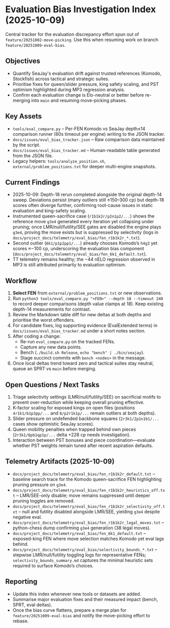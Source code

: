 # Evaluation Bias Investigation Index (2025-10-09)

Central tracker for the evaluation discrepancy effort spun out of `feature/20251002-move-picking`.
Use this when resuming work on branch `feature/20251009-eval-bias`.

## Objectives
- Quantify SeaJay's evaluation drift against trusted references (Komodo, Stockfish) across tactical and strategic suites.
- Prioritise fixes for queen/slider pressure, king safety scaling, and PST optimism highlighted during MP3 regression analysis.
- Confirm each evaluation change is Elo-neutral or better before re-merging into `main` and resuming move-picking phases.

## Key Assets
- `tools/eval_compare.py` – Per-FEN Komodo vs SeaJay depth≤14 comparison runner (60s timeout per engine) writing to the JSON tracker.
- `docs/issues/eval_bias_tracker.json` – Raw comparison data maintained by the script.
- `docs/issues/eval_bias_tracker.md` – Human-readable table generated from the JSON file.
- Legacy helpers: `tools/analyze_position.sh`, `external/problem_positions.txt` for deeper multi-engine snapshots.

## Current Findings
- 2025-10-09: Depth-18 rerun completed alongside the original depth-14 sweep. Deviations persist (many outliers still ±150–300 cp) but depth-18 scores often diverge further, confirming root-cause issues in static evaluation and king-safety scaling.
- Instrumented queen-sacrifice case (`r1b1k2r/p2n1p2/...`) shows the reference move `g3e4` generated every iteration yet collapsing under pruning; once LMR/null/futility/SEE gates are disabled the engine plays `g3e4`, proving the move exists but is suppressed by selectivity (logs in `docs/project_docs/telemetry/eval_bias/fen_r1b1k2r_*.txt`).
- Second outlier (`6k1/p1p2pp1/...`) already chooses Komodo’s `h4g3` yet scores ≈−100 cp, underscoring the evaluation bias component (`docs/project_docs/telemetry/eval_bias/fen_6k1_default.txt`).
- TT telemetry remains healthy; the −44 nELO regression observed in MP3 is still attributed primarily to evaluation optimism.

## Workflow
1. **Select FEN** from `external/problem_positions.txt` or new observations.
2. Run `python3 tools/eval_compare.py "<FEN>" --depth 18 --timeout 240` to record deeper comparisons (depth value clamps at 18). Keep existing depth-14 measurements for contrast.
3. Review the Markdown table diff for new deltas at both depths and prioritise the worst offenders.
4. For candidate fixes, log supporting evidence (EvalExtended terms) in `docs/issues/eval_bias_tracker.md` under a short notes section.
5. After coding a change:
   - Re-run `eval_compare.py` on the tracked FENs.
   - Capture any new data points.
   - Bench (`./build.sh Release`, `echo "bench" | ./bin/seajay`).
   - Stage succinct commits with `bench <nodes>` in the message.
6. Once local deltas trend toward zero and tactical suites stay neutral, queue an SPRT vs `main` before merging.

## Open Questions / Next Tasks
1. Triage selectivity settings (LMR/null/futility/SEE) on sacrificial motifs to prevent over-reduction while keeping overall pruning effective.
2. K-factor scaling for exposed kings on open files (positions `4r1k1/b1p3pp/...` and `8/p2r1k1p/...` remain outliers at both depths).
3. Slider pressure on undefended backbone squares (`2r3k1/2p1n1b1/...` cases show optimistic SeaJay scores).
4. Queen mobility penalties when trapped behind own pieces (`2r3k1/Qpb1qp1p/...` delta +228 cp needs investigation).
5. Interaction between PST bonuses and piece coordination—evaluate whether PST weights remain tuned after recent aspiration defaults.

## Telemetry Artifacts (2025-10-09)
- `docs/project_docs/telemetry/eval_bias/fen_r1b1k2r_default.txt` – baseline search trace for the Komodo queen-sacrifice FEN highlighting pruning pressure on `g3e4`.
- `docs/project_docs/telemetry/eval_bias/fen_r1b1k2r_heuristics_off.txt` – LMR/SEE-only disable; move remains suppressed until deeper pruning toggles are removed.
- `docs/project_docs/telemetry/eval_bias/fen_r1b1k2r_selectivity_off.txt` – null and futility disabled alongside LMR/SEE, yielding `g3e4` despite negative eval.
- `docs/project_docs/telemetry/eval_bias/fen_r1b1k2r_legal_moves.txt` – python-chess dump confirming `g3e4` generation (38 legal moves).
- `docs/project_docs/telemetry/eval_bias/fen_6k1_default.txt` – exposed-king FEN where move selection matches Komodo yet eval lags behind.
- `docs/project_docs/telemetry/eval_bias/selectivity_bounds_*.txt` – stepwise LMR/null/futility toggling logs for representative FENs; `selectivity_bounds_summary.md` captures the minimal heuristic sets required to surface Komodo’s choices.

## Reporting
- Update this index whenever new tools or datasets are added.
- Summarise major evaluation fixes and their measured impact (bench, SPRT, eval deltas).
- Once the bias curve flattens, prepare a merge plan for `feature/20251009-eval-bias` and notify the move-picking effort to rebase.
